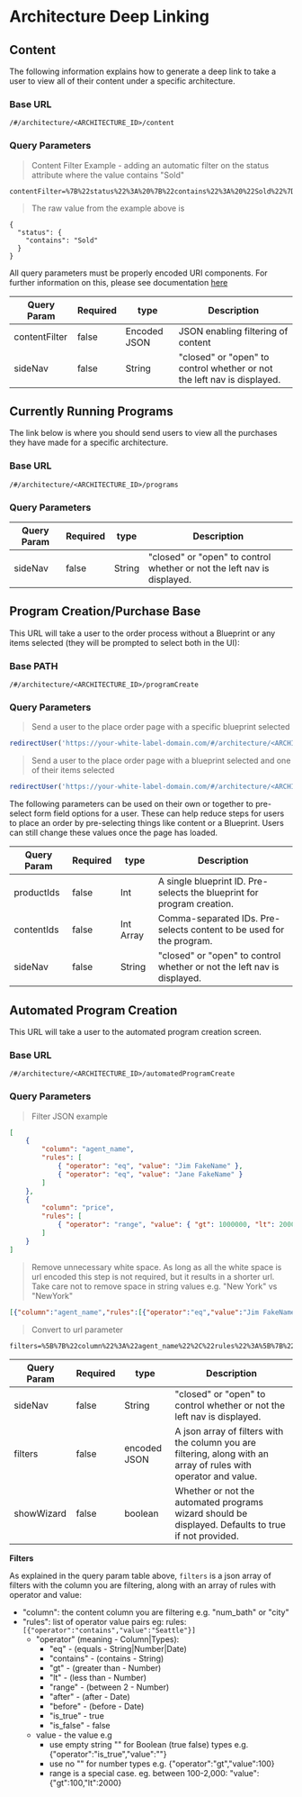 # Architecture Deep Linking

## Content

The following information explains how to generate a deep link to take a user to view all of their content under a
specific architecture.

### Base URL

`/#/architecture/<ARCHITECTURE_ID>/content`

### Query Parameters

> Content Filter Example - adding an automatic filter on the status attribute where the value contains "Sold"

```
contentFilter=%7B%22status%22%3A%20%7B%22contains%22%3A%20%22Sold%22%7D%7D
```

> The raw value from the example above is

```
{
  "status": {
    "contains": "Sold"
  }
}
```

All query parameters must be properly encoded URI components. For further information on this, please see documentation
[here](https://developer.mozilla.org/en-US/docs/Web/JavaScript/Reference/Global_Objects/encodeURIComponent)

| Query Param    | Required | type         | Description                                                             |
| -------------- | -------- | ------------ | ----------------------------------------------------------------------- |
| contentFilter  | false    | Encoded JSON | JSON enabling filtering of content                                      |
| sideNav        | false    | String       | "closed" or "open" to control whether or not the left nav is displayed. |

## Currently Running Programs

The link below is where you should send users to view all the purchases they have made for a specific architecture.

### Base URL

`/#/architecture/<ARCHITECTURE_ID>/programs`

### Query Parameters

| Query Param    | Required | type         | Description                                                             |
| -------------- | -------- | ------------ | ----------------------------------------------------------------------- |
| sideNav        | false    | String       | "closed" or "open" to control whether or not the left nav is displayed. |

## Program Creation/Purchase Base

This URL will take a user to the order process without a Blueprint or any items selected (they will be prompted to
select both in the UI):

### Base PATH

`/#/architecture/<ARCHITECTURE_ID>/programCreate`

### Query Parameters

> Send a user to the place order page with a specific blueprint selected

```javascript
redirectUser('https://your-white-label-domain.com/#/architecture/<ARCHITECTURE_ID>/programCreate?productIds=<BLUEPRINT_ID>');
```

> Send a user to the place order page with a blueprint selected and one of their items selected

```javascript
redirectUser('https://your-white-label-domain.com/#/architecture/<ARCHITECTURE_ID>/programCreate?productIds=<BLUEPRINT_ID>&contentIds=<CONTENT_ID_1>');
```

The following parameters can be used on their own or together to pre-select form field options for a user. These can
help reduce steps for users to place an order by pre-selecting things like content or a Blueprint. Users can still
change these values once the page has loaded.

| Query Param    | Required | type         | Description                                                             |
| -------------- | -------- | ------------ | ----------------------------------------------------------------------- |
| productIds     | false    | Int          | A single blueprint ID. Pre-selects the blueprint for program creation.  |
| contentIds     | false    | Int Array    | Comma-separated IDs. Pre-selects content to be used for the program.    |
| sideNav        | false    | String       | "closed" or "open" to control whether or not the left nav is displayed. |

## Automated Program Creation

This URL will take a user to the automated program creation screen.

### Base URL

`/#/architecture/<ARCHITECTURE_ID>/automatedProgramCreate`

### Query Parameters

> Filter JSON example

```json
[
    {
        "column": "agent_name",
        "rules": [
            { "operator": "eq", "value": "Jim FakeName" },
            { "operator": "eq", "value": "Jane FakeName" }
        ]
    },
    {
        "column": "price",
        "rules": [
            { "operator": "range", "value": { "gt": 1000000, "lt": 2000000 } }
        ]
    }
]
```

> Remove unnecessary white space. As long as all the white space is url encoded this step
> is not required, but it results in a shorter url. Take care not to remove space in string 
> values e.g. "New York" vs "NewYork"

```json
[{"column":"agent_name","rules":[{"operator":"eq","value":"Jim FakeName"},{"operator":"eq","value":"Jane FakeName"}]},{"column":"price","rules":[{"operator":"range","value":{"gt":1000000,"lt":2000000}}]}]
```

> Convert to url parameter
 
```
filters=%5B%7B%22column%22%3A%22agent_name%22%2C%22rules%22%3A%5B%7B%22operator%22%3A%22eq%22%2C%22value%22%3A%22Jim%20FakeName%22%7D%2C%7B%22operator%22%3A%22eq%22%2C%22value%22%3A%22Jane%20FakeName%22%7D%5D%7D%2C%7B%22column%22%3A%22price%22%2C%22rules%22%3A%5B%7B%22operator%22%3A%22range%22%2C%22value%22%3A%7B%22gt%22%3A1000000%2C%22lt%22%3A2000000%7D%7D%5D%7D%5D 
```

| Query Param    | Required | type         | Description                                                                                                      |
| -------------- | -------- | ------------ | ---------------------------------------------------------------------------------------------------------------- |
| sideNav        | false    | String       | "closed" or "open" to control whether or not the left nav is displayed.                                          |
| filters        | false    | encoded JSON | A json array of filters with the column you are filtering, along with an array of rules with operator and value. |
| showWizard     | false    | boolean      | Whether or not the automated programs wizard should be displayed. Defaults to true if not provided.              |

**Filters**

As explained in the query param table above, `filters` is a json array of filters with the column you are filtering, along
with an array of rules with operator and value:

* "column": the content column you are filtering e.g. "num_bath" or "city"
* "rules": list of operator value pairs eg: rules: `[{"operator":"contains","value":"Seattle"}]`
    * "operator" (meaning - Column|Types):
        * "eq" - (equals - String|Number|Date)
        * "contains" - (contains - String)
        * "gt" - (greater than - Number)
        * "lt" - (less than - Number)
        * "range" - (between 2 - Number)
        * "after" - (after - Date)
        * "before" - (before - Date)
        * "is_true" - true
        * "is_false" - false
    * value - the value e.g
        * use empty string "" for Boolean (true false) types e.g. {"operator":"is_true","value":""}
        * use no "" for number types e.g. {"operator":"gt","value":100}
        * range is a special case. eg. between 100-2,000: "value":{"gt":100,"lt":2000}
